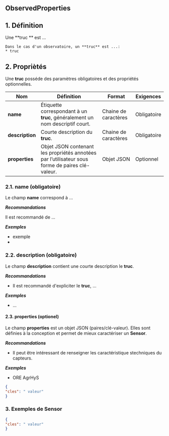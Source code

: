 ## ObservedProperties  

## **1. Définition** 
Une **truc ** est ...  

```{tip}
Dans le cas d'un observatoire, un **truc** est ...:
* truc
```

## **2. Propriètés**  
Une **truc** posséde des paramètres obligatoires et des propriétés optionnelles.

|  Nom |  Définition | Format | Exigences |
|---|---|---|---|
| **name** | Étiquette correspondant à un **truc**, généralement un nom descriptif court.| Chaine de caractères  | Obligatoire |
| **description** | Courte description du **truc**. | Chaine de caractères  | Obligatoire |
| **properties**  | Objet JSON contenant les propriétés annotées par l’utilisateur sous forme de paires clé-valeur. | Objet JSON  | Optionnel |

### **2.1. name** (obligatoire) 
Le champ **name** correspond à ...

***Recommandations***  

Il est recommandé de ...

***Exemples***  

* exemple
* 

### **2.2. description** (obligatoire)  

Le champ **description** contient une courte description le **truc**.

***Recommandations***  

* Il est recommandé d'expliciter le **truc**, ...

***Exemples***  

* ...

#### **2.3. properties** (optionel)  

Le champ **properties** est un objet JSON (paires/clé-valeur). Elles sont définies à la conception et permet de mieux caractériser un **Sensor**.  

***Recommandations***

* Il peut être intéressant de renseigner les caractéristique stechniques du capteurs.

***Exemples***  

* ORE AgrHyS

```json
{
"cles": " valeur"
}
```
### **3. Exemples de Sensor**   

```json
{
"cles": " valeur"
}
```
